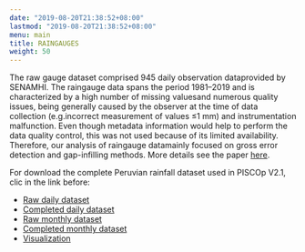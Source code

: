 ```yaml
---
date: "2019-08-20T21:38:52+08:00"
lastmod: "2019-08-20T21:38:52+08:00"
menu: main
title: RAINGAUGES
weight: 50
---
```

The raw gauge dataset comprised 945 daily observation dataprovided by SENAMHI. The raingauge data spans the period 1981–2019 and is characterized by a high number of missing valuesand numerous quality issues, being generally caused by the observer at the time of data collection (e.g.incorrect measurement of values ≤1 mm) and instrumentation malfunction. Even though metadata information would help to perform the data quality control, this was not used because of its limited availability. Therefore, our analysis of raingauge datamainly focused on gross error detection and gap-infilling methods. More details see the paper [here](https://www.tandfonline.com/doi/full/10.1080/02626667.2019.1649411).

For download the complete Peruvian rainfall dataset used in PISCOp V2.1, clic in the link before:

- [Raw daily dataset](https://github.com/PISCOprec/PISCOprec.github.io/raw/master/data/raw_daily_dataset)
- [Completed daily dataset](https://github.com/PISCOprec/PISCOprec.github.io/raw/master/data/completed_daily_dataset)
- [Raw monthly dataset](https://github.com/PISCOprec/PISCOprec.github.io/raw/master/data/raw_monthly_dataset)
- [Completed monthly dataset](https://github.com/PISCOprec/PISCOprec.github.io/raw/master/data/completed_monthly_dataset)
- [Visualization](https://github.com/PISCOprec/PISCOprec.github.io/raw/master/data/pisco_f)
